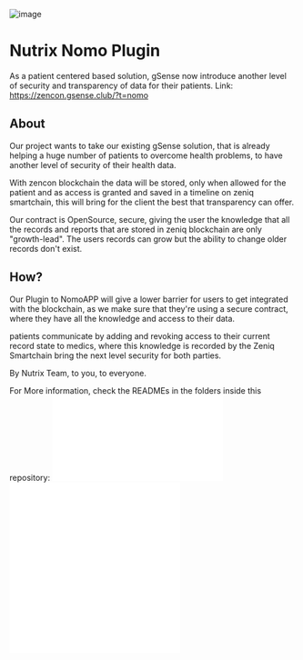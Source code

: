 
![image](https://github.com/williancaetano/zencon-nutrix/assets/61142917/c89b4c3c-9e6b-4be5-b1f2-69ba2630bb8f)
# Nutrix Nomo Plugin
As a patient centered based solution, gSense now introduce another level of security and transparency of data for their patients.
Link: https://zencon.gsense.club/?t=nomo

## About
Our project wants to take our existing gSense solution, that is already helping a huge number of patients to overcome health problems, to have another level of security of their health data.

With zencon blockchain the data will be stored, only when allowed for the patient and as access is granted and saved in a timeline on zeniq smartchain, this will bring for the client the best that transparency can offer.

Our contract is OpenSource, secure, giving the user the knowledge that all the records and reports that are stored in zeniq blockchain are only "growth-lead". The users records can grow but the ability to change older records don't exist.

## How?

Our Plugin to NomoAPP will give a lower barrier for users to get integrated with the blockchain, as we make sure that they're using a secure contract, where they have all the knowledge and access to their data.

patients communicate by adding and revoking access to their current record state to medics, where this knowledge is recorded by the Zeniq Smartchain bring the next level security for both parties.

By Nutrix Team, to you, to everyone.

For More information, check the READMEs in the folders inside this repository:
![Back-end](zencon-nutrix-backend/README.md)
![Front-end](zencon-nutrix-plugin/README.md)
![Contracts](contracts/README.md)


